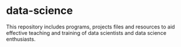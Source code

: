 # data-science
This repository includes programs, projects files and resources to aid effective teaching and training of data scientists and data science enthusiasts.


